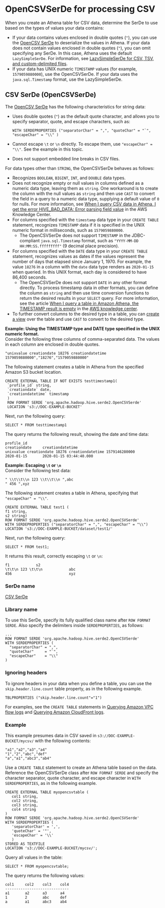 # OpenCSVSerDe for processing CSV<a name="csv-serde"></a>

When you create an Athena table for CSV data, determine the SerDe to use based on the types of values your data contains:
+ If your data contains values enclosed in double quotes \(`"`\), you can use the [OpenCSV SerDe](https://cwiki.apache.org/confluence/display/Hive/CSV+Serde) to deserialize the values in Athena\. If your data does not contain values enclosed in double quotes \(`"`\), you can omit specifying any SerDe\. In this case, Athena uses the default `LazySimpleSerDe`\. For information, see [LazySimpleSerDe for CSV, TSV, and custom\-delimited files](lazy-simple-serde.md)\.
+  If your data has UNIX numeric `TIMESTAMP` values \(for example, `1579059880000`\), use the OpenCSVSerDe\. If your data uses the `java.sql.Timestamp` format, use the LazySimpleSerDe\.

## CSV SerDe \(OpenCSVSerDe\)<a name="csv-serde-opencsvserde"></a>

The [OpenCSV SerDe](https://cwiki.apache.org/confluence/display/Hive/CSV+Serde) has the following characteristics for string data:
+ Uses double quotes \(`"`\) as the default quote character, and allows you to specify separator, quote, and escape characters, such as: 

  ```
  WITH SERDEPROPERTIES ("separatorChar" = ",", "quoteChar" = "`", "escapeChar" = "\\" )
  ```
+ Cannot escape `\t` or `\n` directly\. To escape them, use `"escapeChar" = "\\"`\. See the example in this topic\.
+ Does not support embedded line breaks in CSV files\.

For data types other than `STRING`, the OpenCSVSerDe behaves as follows:
+ Recognizes `BOOLEAN`, `BIGINT`, `INT`, and `DOUBLE` data types\. 
+ Does not recognize empty or null values in columns defined as a numeric data type, leaving them as `string`\. One workaround is to create the column with the null values as `string` and then use `CAST` to convert the field in a query to a numeric data type, supplying a default value of `0` for nulls\. For more information, see [When I query CSV data in Athena, I get the error HIVE\_BAD\_DATA: Error parsing field value](http://aws.amazon.com/premiumsupport/knowledge-center/athena-hive-bad-data-error-csv/) in the AWS Knowledge Center\.
+ For columns specified with the `timestamp` data type in your `CREATE TABLE` statement, recognizes `TIMESTAMP` data if it is specified in the UNIX numeric format in milliseconds, such as `1579059880000`\. 
  + The OpenCSVSerDe does not support `TIMESTAMP` in the JDBC\-compliant `java.sql.Timestamp` format, such as `"YYYY-MM-DD HH:MM:SS.fffffffff"` \(9 decimal place precision\)\.
+ For columns specified with the `DATE` data type in your `CREATE TABLE` statement, recognizes values as dates if the values represent the number of days that elapsed since January 1, 1970\. For example, the value `18276` in a column with the `date` data type renders as `2020-01-15` when queried\. In this UNIX format, each day is considered to have 86,400 seconds\.
  + The OpenCSVSerDe does not support `DATE` in any other format directly\. To process timestamp data in other formats, you can define the column as `string` and then use time conversion functions to return the desired results in your `SELECT` query\. For more information, see the article [When I query a table in Amazon Athena, the TIMESTAMP result is empty](https://aws.amazon.com/premiumsupport/knowledge-center/query-table-athena-timestamp-empty/) in the [AWS knowledge center](https://aws.amazon.com/premiumsupport/knowledge-center/)\.
+ To further convert columns to the desired type in a table, you can [create a view](views.md) over the table and use `CAST` to convert to the desired type\.

**Example: Using the TIMESTAMP type and DATE type specified in the UNIX numeric format\.**  
Consider the following three columns of comma\-separated data\. The values in each column are enclosed in double quotes\.  

```
"unixvalue creationdate 18276 creationdatetime 1579059880000","18276","1579059880000"
```
The following statement creates a table in Athena from the specified Amazon S3 bucket location\.  

```
CREATE EXTERNAL TABLE IF NOT EXISTS testtimestamp1(
 `profile_id` string,
 `creationdate` date,
 `creationdatetime` timestamp
 )
 ROW FORMAT SERDE 'org.apache.hadoop.hive.serde2.OpenCSVSerde'
 LOCATION 's3://DOC-EXAMPLE-BUCKET'
```
Next, run the following query:   

```
SELECT * FROM testtimestamp1
```
The query returns the following result, showing the date and time data:  

```
profile_id                                                        creationdate     creationdatetime
unixvalue creationdate 18276 creationdatetime 1579146280000       2020-01-15       2020-01-15 03:44:40.000
```

**Example: Escaping `\t` or `\n`**  
Consider the following test data:  

```
" \\t\\t\\n 123 \\t\\t\\n ",abc
" 456 ",xyz
```
The following statement creates a table in Athena, specifying that `"escapeChar" = "\\"`\.   

```
CREATE EXTERNAL TABLE test1 (
f1 string,
s2 string) 
ROW FORMAT SERDE 'org.apache.hadoop.hive.serde2.OpenCSVSerde' 
WITH SERDEPROPERTIES ("separatorChar" = ",", "escapeChar" = "\\") 
LOCATION 's3://DOC-EXAMPLE-BUCKET/dataset/test1/'
```
Next, run the following query:   

```
SELECT * FROM test1;
```
It returns this result, correctly escaping `\t` or `\n`:  

```
f1            s2
\t\t\n 123 \t\t\n            abc
456                          xyz
```

### SerDe name<a name="serde-name"></a>

 [CSV SerDe](https://cwiki.apache.org/confluence/display/Hive/CSV+Serde) 

### Library name<a name="library-name"></a>

To use this SerDe, specify its fully qualified class name after `ROW FORMAT SERDE`\. Also specify the delimiters inside `SERDEPROPERTIES`, as follows:

```
...
ROW FORMAT SERDE 'org.apache.hadoop.hive.serde2.OpenCSVSerde'
WITH SERDEPROPERTIES (
  "separatorChar" = ",",
  "quoteChar"     = "`",
  "escapeChar"    = "\\"
)
```

### Ignoring headers<a name="csv-serde-opencsvserde-ignoring-headers"></a>

To ignore headers in your data when you define a table, you can use the `skip.header.line.count` table property, as in the following example\.

```
TBLPROPERTIES ("skip.header.line.count"="1")
```

For examples, see the `CREATE TABLE` statements in [Querying Amazon VPC flow logs](vpc-flow-logs.md) and [Querying Amazon CloudFront logs](cloudfront-logs.md)\.

### Example<a name="example"></a>

This example presumes data in CSV saved in `s3://DOC-EXAMPLE-BUCKET/mycsv/` with the following contents:

```
"a1","a2","a3","a4"
"1","2","abc","def"
"a","a1","abc3","ab4"
```

Use a `CREATE TABLE` statement to create an Athena table based on the data\. Reference the OpenCSVSerDe class after `ROW FORMAT SERDE` and specify the character separator, quote character, and escape character in `WITH SERDEPROPERTIES`, as in the following example\.

```
CREATE EXTERNAL TABLE myopencsvtable (
   col1 string,
   col2 string,
   col3 string,
   col4 string
)
ROW FORMAT SERDE 'org.apache.hadoop.hive.serde2.OpenCSVSerde'
WITH SERDEPROPERTIES (
   'separatorChar' = ',',
   'quoteChar' = '"',
   'escapeChar' = '\\'
   )
STORED AS TEXTFILE
LOCATION 's3://DOC-EXAMPLE-BUCKET/mycsv/';
```

Query all values in the table:

```
SELECT * FROM myopencsvtable;
```

The query returns the following values:

```
col1     col2    col3    col4
-----------------------------
a1       a2      a3      a4
1        2       abc     def
a        a1      abc3    ab4
```